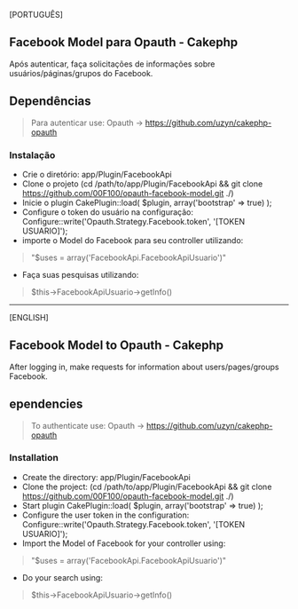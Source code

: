 [PORTUGUÊS]

## Facebook Model para Opauth - Cakephp

Após autenticar, faça solicitações de informações sobre usuários/páginas/grupos do Facebook.

## Dependências

> Para autenticar use: Opauth -> https://github.com/uzyn/cakephp-opauth

### Instalação

- Crie o diretório: app/Plugin/FacebookApi
- Clone o projeto (cd /path/to/app/Plugin/FacebookApi && git clone https://github.com/00F100/opauth-facebook-model.git ./)
- Inicie o plugin CakePlugin::load( $plugin, array('bootstrap' => true) );
- Configure o token do usuário na configuração: Configure::write('Opauth.Strategy.Facebook.token', '[TOKEN USUARIO]');
- importe o Model do Facebook para seu controller utilizando:

> "$uses = array('FacebookApi.FacebookApiUsuario')"

- Faça suas pesquisas utilizando:

> $this->FacebookApiUsuario->getInfo()

--------------------------------------

[ENGLISH]

## Facebook Model to Opauth - Cakephp

After logging in, make requests for information about users/pages/groups Facebook.

## ependencies

> To authenticate use: Opauth -> https://github.com/uzyn/cakephp-opauth

### Installation

- Create the directory: app/Plugin/FacebookApi
- Clone the project: (cd /path/to/app/Plugin/FacebookApi && git clone https://github.com/00F100/opauth-facebook-model.git ./)
- Start plugin CakePlugin::load( $plugin, array('bootstrap' => true) );
- Configure the user token in the configuration: Configure::write('Opauth.Strategy.Facebook.token', '[TOKEN USUARIO]');
- Import the Model of Facebook for your controller using:

> "$uses = array('FacebookApi.FacebookApiUsuario')"

- Do your search using:

> $this->FacebookApiUsuario->getInfo()